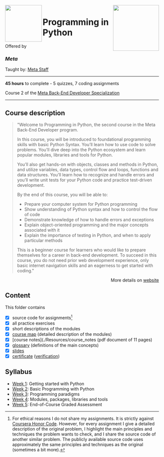 <a href="https://www.coursera.org/learn/programming-in-python">
  <img src="/img/Programming_in_Python_logo.avif" width="150" align="right">
</a>

<img src="https://brandlogos.net/wp-content/uploads/2021/10/Meta-logo.svg" width="120" height="120" align="left">

# Programming in Python

Offered by 
### *Meta*

Taught by: [Meta Staff](https://www.coursera.org/instructor/~30575670)

---

**45 hours** to complete - 5 quizzes, 7 coding assignments

Course 2 of the [Meta Back-End Developer Specialization](../) 

---

## Course description

>"Welcome to Programming in Python, the second course in the Meta Back-End Developer program.
>
>In this course, you will be introduced to foundational programming skills with basic Python Syntax. You’ll learn how to use code to solve problems. You’ll dive deep into the Python ecosystem and learn popular modules, libraries and tools for Python. 
>
>You’ll also get hands-on with objects, classes and methods in Python, and utilize variables, data types, control flow and loops, functions and data structures. You’ll learn how to recognize and handle errors and you’ll write unit tests for your Python code and practice test-driven development.
>
>By the end of this course, you will be able to:
>- Prepare your computer system for Python programming
>- Show understanding of Python syntax and how to control the flow of code
>- Demonstrate knowledge of how to handle errors and exceptions
>- Explain object-oriented programming and the major concepts associated with it
>- Explain the importance of testing in Python, and when to apply particular methods
>
>This is a beginner course for learners who would like to prepare themselves for a career in back-end development. To succeed in this course, you do not need prior web development experience, only basic internet navigation skills and an eagerness to get started with coding."

<p align="right">More details on <a href="https://www.coursera.org/learn/programming-in-python">website</a></p>

## Content
This folder contains 
- [x] source code for assignments[^1]
- [x] all practice exercises
- [x] short descriptions of the modules 
- [x] [course map](./Resources/course_map) (detailed description of the modules)
- [x] [course notes](./Resources/course_notes (pdf document of 11 pages)
- [x] [glossary](./Resources/glossary) (definitions of the main concepts)
- [x] [slides](./Slides) 
- [x] [certificate](./Certificate/certificate.pdf) ([verification](certificate_link))

## Syllabus
- [Week 1](./Week%201): Getting started with Python
- [Week 2](./Week%202): Basic Programming with Python
- [Week 3](./Week%203): Programming paradigms
- [Week 4](./Week%204): Modules, packages, libraries and tools
- [Week 5](./Week%205): End-of-Course Graded Assessment

[^1]: For ethical reasons I do not share my assignments. It is strictly against [Coursera Honor Code](https://www.coursera.support/s/article/209818863-Coursera-Honor-Code?language=en_US). However, for every assignment I give a detailed description of the original problem, I highlight the main principles and techniques the problem wants to check, and I share the source code of another similar problem. The publicly available source code uses approximately the same principles and techniques as the original (sometimes a bit more). 
